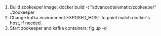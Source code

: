 1. Build zookeeper image: docker build -t "advancedtelematic/zookeeper" ./zookeeper
2. Change kafka.environment.EXPOSED_HOST to point match docker's host, if needed. 
3. Start zookeeper and kafka containers: fig up -d
